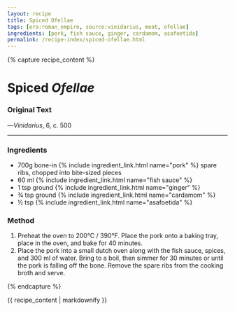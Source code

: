 ```yaml
---
layout: recipe
title: Spiced Ofellae
tags: [era:roman_empire, source:vinidarius, meat, ofellae]
ingredients: [pork, fish sauce, ginger, cardamom, asafoetida]
permalink: /recipe-index/spiced-ofellae.html
---
```


{% capture recipe_content %}
# Spiced *Ofellae*

### Original Text
<!-- TODO: Add original Latin text from Vinidarius 6 -->

<!-- TODO: Add English translation of "Ofellas garaton" -->

—*Vinidarius*, 6, c. 500

___

<!-- TODO: Add description paragraph about Vinidarius and this style of ofellae -->

### Ingredients
- 700g bone-in {% include ingredient_link.html name="pork" %} spare ribs, chopped into bite-sized pieces
- 60 ml {% include ingredient_link.html name="fish sauce" %}
- 1 tsp ground {% include ingredient_link.html name="ginger" %}
- ¾ tsp ground {% include ingredient_link.html name="cardamom" %}
- ½ tsp {% include ingredient_link.html name="asafoetida" %}

### Method
1. Preheat the oven to 200°C / 390°F. Place the pork onto a baking tray, place in the oven, and bake for 40 minutes.
2. Place the pork into a small dutch oven along with the fish sauce, spices, and 300 ml of water. Bring to a boil, then simmer for 30 minutes or until the pork is falling off the bone. Remove the spare ribs from the cooking broth and serve.

{% endcapture %}

{{ recipe_content | markdownify }}